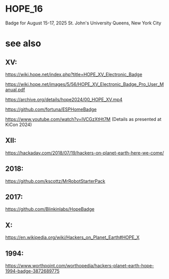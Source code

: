 # HOPE_16
Badge for August 15-17, 2025 St. John's University Queens, New York City

# see also

## XV:
https://wiki.hope.net/index.php?title=HOPE_XV_Electronic_Badge

https://wiki.hope.net/images/5/56/HOPE_XV_Electronic_Badge_Pro_User_Manual.pdf

https://archive.org/details/hope2024/00_HOPE_XV.mp4

https://github.com/fortuna/ESPHomeBadge

https://www.youtube.com/watch?v=IVCGzXtHt7M (Details as presented at KiCon 2024)

## XII:
https://hackaday.com/2018/07/19/hackers-on-planet-earth-here-we-come/

##  2018:
https://github.com/kscottz/MrRobotStarterPack

## 2017:
https://github.com/Blinkinlabs/HopeBadge

## X:
https://en.wikipedia.org/wiki/Hackers_on_Planet_Earth#HOPE_X

## 1994:
https://www.worthpoint.com/worthopedia/hackers-planet-earth-hope-1994-badge-3872689775
